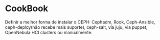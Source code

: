 # CookBook
Definir a melhor forma de instalar o CEPH: Cephadm, Rook, Ceph-Ansible, ceph-deploy(não recebe mais suporte), ceph-salt, via juju, via puppet, OpenNebula HCI clusters ou manualmente.

